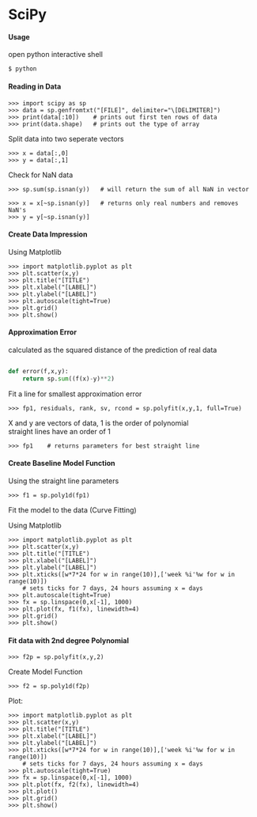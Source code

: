 SciPy
=====

#### Usage

open python interactive shell

	$ python


#### Reading in Data

	>>> import scipy as sp
	>>> data = sp.genfromtxt("[FILE]", delimiter="\[DELIMITER]")
	>>> print(data[:10])    # prints out first ten rows of data
	>>> print(data.shape)   # prints out the type of array

Split data into two seperate vectors 

	>>> x = data[:,0]
	>>> y = data[:,1]

Check for NaN data

	>>> sp.sum(sp.isnan(y))   # will return the sum of all NaN in vector

	>>> x = x[~sp.isnan(y)]   # returns only real numbers and removes NaN's
	>>> y = y[~sp.isnan(y)]  


#### Create Data Impression

Using Matplotlib

	>>> import matplotlib.pyplot as plt
	>>> plt.scatter(x,y)
	>>> plt.title("[TITLE")
	>>> plt.xlabel("[LABEL]")
	>>> plt.ylabel("[LABEL]")
	>>> plt.autoscale(tight=True)
	>>> plt.grid()
	>>> plt.show()

#### Approximation Error

calculated as the squared distance of the prediction of real data

``` python

def error(f,x,y):
	return sp.sum((f(x)-y)**2)

```

Fit a line for smallest approximation error

	>>> fp1, residuals, rank, sv, rcond = sp.polyfit(x,y,1, full=True)

X and y are vectors of data, 1 is the order of polynomial<br>
straight lines have an order of 1

	>>> fp1    # returns parameters for best straight line 


#### Create Baseline Model Function

Using the straight line parameters

	>>> f1 = sp.poly1d(fp1)


Fit the model to the data (Curve Fitting)

Using Matplotlib

	>>> import matplotlib.pyplot as plt
	>>> plt.scatter(x,y)
	>>> plt.title("[TITLE")
	>>> plt.xlabel("[LABEL]")
	>>> plt.ylabel("[LABEL]")
	>>> plt.xticks([w*7*24 for w in range(10)],['week %i'%w for w in range(10)])
		# sets ticks for 7 days, 24 hours assuming x = days
	>>> plt.autoscale(tight=True)
	>>> fx = sp.linspace(0,x[-1], 1000)
	>>> plt.plot(fx, f1(fx), linewidth=4)
	>>> plt.grid()
	>>> plt.show()


#### Fit data with 2nd degree Polynomial

	>>> f2p = sp.polyfit(x,y,2)

Create Model Function

	>>> f2 = sp.poly1d(f2p)

Plot:

	>>> import matplotlib.pyplot as plt
	>>> plt.scatter(x,y)
	>>> plt.title("[TITLE")
	>>> plt.xlabel("[LABEL]")
	>>> plt.ylabel("[LABEL]")
	>>> plt.xticks([w*7*24 for w in range(10)],['week %i'%w for w in range(10)])
		# sets ticks for 7 days, 24 hours assuming x = days
	>>> plt.autoscale(tight=True)
	>>> fx = sp.linspace(0,x[-1], 1000)
	>>> plt.plot(fx, f2(fx), linewidth=4)
	>>> plt.plot()
	>>> plt.grid()
	>>> plt.show()












